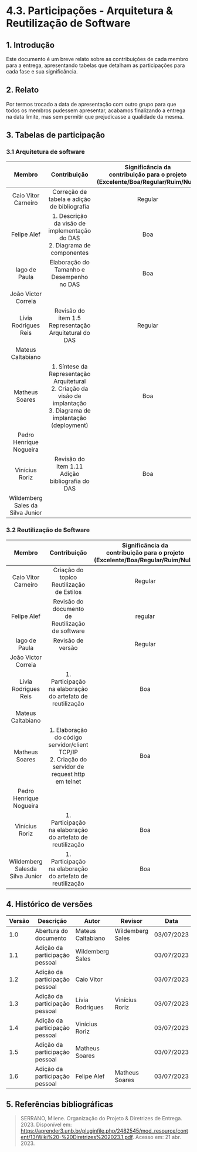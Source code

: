 # 4.3. Participações - Arquitetura & Reutilização de Software

## 1. Introdução

Este documento é um breve relato sobre as contribuições de cada membro para a entrega, apresentando tabelas que detalham as participações para cada fase e sua significância.

## 2. Relato

Por termos trocado a data de apresentação com outro grupo para que todos os membros pudessem apresentar, acabamos finalizando a entrega na data limite, mas sem permitir que prejudicasse a qualidade da mesma.

## 3. Tabelas de participação

### 3.1 Arquitetura de software

|              Membro              | Contribuição | Significância da <br> contribuição para o projeto <br> (Excelente/Boa/Regular/Ruim/Nula) |
| :------------------------------: | :----------: | :--------------------------------------------------------------------------------------: |
|       Caio Vitor Carneiro        |   Correção de tabela e adição de bibliografia      |                            Regular                                                           |
|           Felipe Alef            |     1. Descrição da visão de implementação do DAS<br>2. Diagrama de componentes     |             Boa                                                                             |
|          Iago de Paula           |   Elaboração do Tamanho e Desempenho no DAS          |   Boa                                                                                       |
|       João Victor Correia        |              |                                                                                          |
|       Lívia Rodrigues Reis       | Revisão do item 1.5 Representação Arquitetural do DAS | Regular                                                                                   |
|        Mateus Caltabiano         |              |                                                                                          |
|Matheus Soares          |    1. Síntese da Representação Arquitetural <br> 2. Criação da visão de implantação <br> 3. Diagrama de implantação (deployment)      |          Boa                                                                                |
|     Pedro Henrique Nogueira      |              |                                                                                          |
|          Vinícius Roriz          | Revisão do item 1.11 Adição bibliografia do DAS|       Boa              |
| Wildemberg Sales da Silva Junior |              |                                                                                          |

### 3.2 Reutilização de Software

|              Membro              |                       Contribuição                        | Significância da <br> contribuição para o projeto <br> (Excelente/Boa/Regular/Ruim/Nula) |
| :------------------------------: | :-------------------------------------------------------: | :--------------------------------------------------------------------------------------: |
|       Caio Vitor Carneiro        |   Criação do topíco  Reutilização de Estilos              | Regular                                                                                  |
|           Felipe Alef            |   Revisão do documento de Reutilização de software                                                        |        regular                                                                                  |
|          Iago de Paula           |   Revisão de versão                                                                  |     Regular                                                                                     |
|       João Victor Correia        |                                                           |                                                                                          |
|       Lívia Rodrigues Reis       |1. Participação na elaboração do artefato de reutilização  |       Boa                                                                                |
|        Mateus Caltabiano         |                                                           |                                                                                          |
|          Matheus Soares          |       1. Elaboração do código servidor/client TCP/IP <br> 2. Criação do servidor de request http em telnet                                                    |   Boa                                                                                       |
|     Pedro Henrique Nogueira      |                                                           |                                                                                          |
|          Vinícius Roriz          | 1. Participação na elaboração do artefato de reutilização |                                           Boa                                            |
| Wildemberg Salesda Silva Junior  | 1. Participação na elaboração do artefato de reutilização |                                           Boa                                            |

## 4. Histórico de versões

| Versão | Descrição                      | Autor             | Revisor          | Data       |
| ------ | ------------------------------ | ----------------- | ---------------- | ---------- |
| 1.0    | Abertura do documento          | Mateus Caltabiano | Wildemberg Sales | 03/07/2023 |
| 1.1    | Adição da participação pessoal | Wildemberg Sales  |                  | 03/07/2023 |
| 1.2    | Adição da participação pessoal | Caio Vitor        |                  | 03/07/2023 |
| 1.3    | Adição da participação pessoal | Lívia Rodrigues   | Vinícius Roriz                 | 03/07/2023 |
| 1.4    | Adição da participação pessoal | Vinícius Roriz   |                  | 03/07/2023 |
| 1.5    | Adição da participação pessoal | Matheus Soares   |                  | 03/07/2023 |
| 1.6   | Adição da participação pessoal | Felipe Alef   |    Matheus Soares              | 03/07/2023 |

## 5. Referências bibliográficas

> SERRANO, Milene. Organização do Projeto & Diretrizes de Entrega. 2023. Disponível em: https://aprender3.unb.br/pluginfile.php/2482545/mod_resource/content/13/Wiki%20-%20Diretrizes%202023.1.pdf. Acesso em: 21 abr. 2023.
